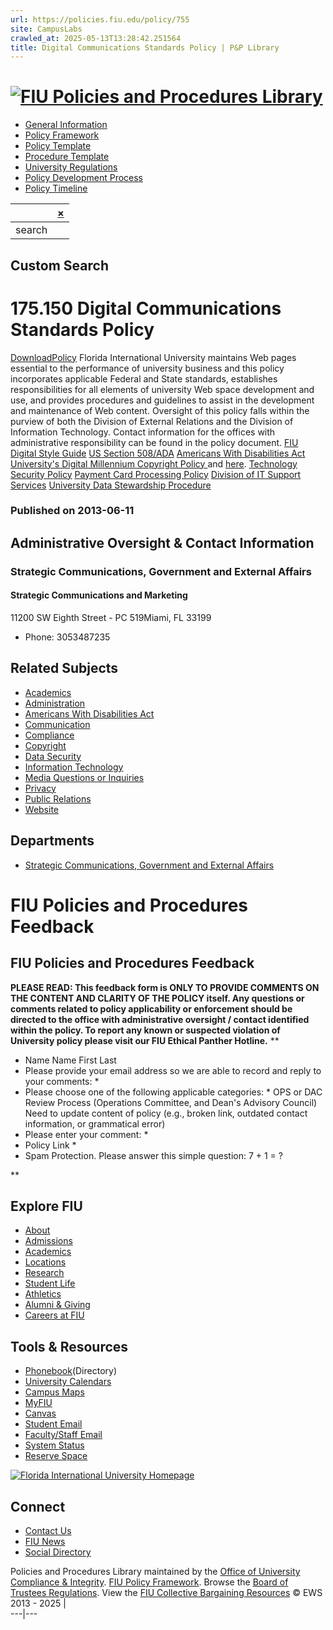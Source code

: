 ```yaml
---
url: https://policies.fiu.edu/policy/755
site: CampusLabs
crawled_at: 2025-05-13T13:28:42.251564
title: Digital Communications Standards Policy | P&P Library
---
```


# [![FIU Policies and Procedures Library](https://policies.fiu.edu/inc/img/FIULogo-policies.png)](https://policies.fiu.edu/)
  * [General Information](https://compliance.fiu.edu/policies-procedures/)
  * [Policy Framework](https://compliance.fiu.edu/wp-content/uploads/sites/21/2019/05/Policy_Framework.pdf)
  * [Policy Template](https://compliance.fiu.edu/wp-content/uploads/sites/21/2019/05/Policy_Template.docx)
  * [Procedure Template](https://compliance.fiu.edu/wp-content/uploads/sites/21/2019/05/Procedure_Template.docx)
  * [University Regulations](http://regulations.fiu.edu/regulation)
  * [Policy Development Process](http://policies.fiu.edu/record_profile.php?id=192)
  * [Policy Timeline](https://compliance.fiu.edu/wp-content/uploads/sites/21/2019/05/Policy_Timeline.pdf)


| | [×](javascript:void\(0\) "Clear search box")  
---|---  
search|   
Custom Search  
---  
# 175.150 Digital Communications Standards Policy
[DownloadPolicy](https://policies.fiu.edu/files/755.pdf)
Florida International University maintains Web pages essential to the performance of university business and this policy incorporates applicable Federal and State standards, establishes responsibilities for all elements of university Web space development and use, and provides procedures and guidelines to assist in the development and maintenance of Web content.
Oversight of this policy falls within the purview of both the Division of External Relations and the Division of Information Technology.
Contact information for the offices with administrative responsibility can be found in the policy document.
[ FIU Digital Style Guide](https://digicomm.fiu.edu/style-guide/)
[US Section 508/ADA](https://www.section508.gov)
[Americans With Disabilities Act](http://www.ada.gov)
[ University's Digital Millennium Copyright Policy ](https://policies.fiu.edu/policy/545) and [here](https://library.fiu.edu/search/node/copyright).
[Technology Security Policy](http://policies.fiu.edu/policy/96.pdf)
[Payment Card Processing Policy](http://policies.fiu.edu/policy/728.pdf)
[Division of IT Support Services](http://utshelp.fiu.edu)
[University Data Stewardship Procedure](http://policies.fiu.edu/procedure/560.pdf)
### Published on 2013-06-11
## Administrative Oversight & Contact Information
### Strategic Communications, Government and External Affairs
#### Strategic Communications and Marketing
11200 SW Eighth Street - PC 519Miami, FL 33199
  * Phone: 3053487235


## Related Subjects
  * [Academics](https://policies.fiu.edu/search/?subject=128)
  * [Administration](https://policies.fiu.edu/search/?subject=108)
  * [Americans With Disabilities Act](https://policies.fiu.edu/search/?subject=28)
  * [Communication](https://policies.fiu.edu/search/?subject=125)
  * [Compliance](https://policies.fiu.edu/search/?subject=38)
  * [Copyright](https://policies.fiu.edu/search/?subject=42)
  * [Data Security](https://policies.fiu.edu/search/?subject=43)
  * [Information Technology](https://policies.fiu.edu/search/?subject=67)
  * [Media Questions or Inquiries](https://policies.fiu.edu/search/?subject=77)
  * [Privacy](https://policies.fiu.edu/search/?subject=112)
  * [Public Relations](https://policies.fiu.edu/search/?subject=122)
  * [Website](https://policies.fiu.edu/search/?subject=99)


## Departments
  * [Strategic Communications, Government and External Affairs](https://policies.fiu.edu/search/?department=1449)


# FIU Policies and Procedures Feedback
## FIU Policies and Procedures Feedback
**PLEASE READ: This feedback form is ONLY TO PROVIDE COMMENTS ON THE CONTENT AND CLARITY OF THE POLICY itself. Any questions or comments related to policy applicability or enforcement should be directed to the office with administrative oversight / contact identified within the policy. To report any known or suspected violation of University policy please visit our FIU Ethical Panther Hotline.**
**
  * Name Name  First Last
  * Please provide your email address so we are able to record and reply to your comments: *
  * Please choose one of the following applicable categories: *
OPS or DAC Review Process (Operations Committee, and Dean's Advisory Council) Need to update content of policy (e.g., broken link, outdated contact information, or grammatical error)
  * Please enter your comment: *
  * Policy Link *
  * Spam Protection. Please answer this simple question: 7 + 1 = ? 

**
## Explore FIU
  * [About](https://fiu.edu/about/index.html)
  * [Admissions](https://fiu.edu/admissions/index.html)
  * [Academics](https://fiu.edu/academics/index.html)
  * [Locations](https://fiu.edu/locations/index.html)
  * [Research](https://fiu.edu/research/index.html)
  * [Student Life](https://fiu.edu/student-life/index.html)
  * [Athletics](https://fiu.edu/athletics/index.html)
  * [Alumni & Giving](https://fiu.edu/alumni-and-giving/index.html)
  * [Careers at FIU](https://hr.fiu.edu/careers/)


## Tools & Resources
  * [Phonebook](https://phonebook.fiu.edu)(Directory)
  * [University Calendars](https://calendar.fiu.edu/)
  * [Campus Maps](http://campusmaps.fiu.edu/)
  * [MyFIU](https://my.fiu.edu/)
  * [Canvas](https://fiu.instructure.com/)
  * [Student Email](http://panthermail.fiu.edu/)
  * [Faculty/Staff Email](http://mail.fiu.edu/)
  * [System Status](https://italerts.fiu.edu)
  * [Reserve Space](https://reservespace.fiu.edu/make-reservation/)


[![Florida International University Homepage](https://www.fiu.edu/_assets/images/logo.png)](https://fiu.edu)
## Connect
  * [Contact Us](https://fiu.edu/about/contact-us/index.html)
  * [FIU News](https://news.fiu.edu/)
  * [Social Directory](http://social.fiu.edu)


Policies and Procedures Library maintained by the [Office of University Compliance & Integrity](http://compliance.fiu.edu). [FIU Policy Framework](https://compliance.fiu.edu/documents/Policy_Framework.pdf). Browse the [Board of Trustees Regulations](https://regulations.fiu.edu/). View the [FIU Collective Bargaining Resources](https://hr.fiu.edu/employees-affiliates/working-at-fiu/) © EWS 2013 - 2025
|   
---|---
